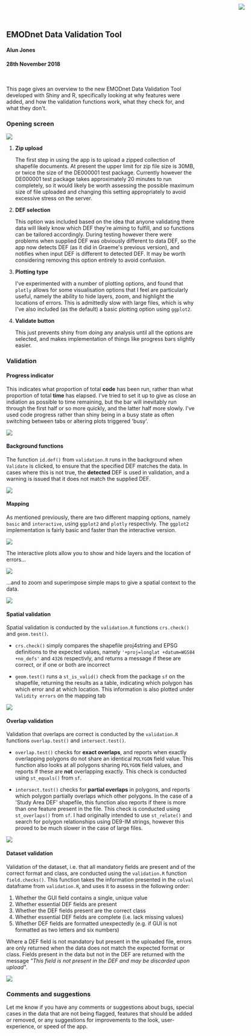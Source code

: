 ## EMODnet Data Validation Tool
#### Alun Jones
#### 28th November 2018

<img src="./images/jncc.png" style="position:absolute;top:10px;right:100px;" /> <br>

This page gives an overview to the new EMODnet Data Validation Tool developed with Shiny and R, specifically looking at why features were added, and how the validation functions work, what they check for, and what they don't.

### Opening screen

![](./images/opening.PNG)

1.  **Zip upload**

    The first step in using the app is to upload a zipped collection of shapefile documents. At present the upper limit for zip file size is 30MB, or twice the size of the DE000001 test package. Currently however the DE000001 test package takes approximately 20 minutes to run completely, so it would likely be worth assessing the possible maximum size of file uploaded and changing this setting appropriately to avoid excessive stress on the server.

2.  **DEF selection**

    This option was included based on the idea that anyone validating there data will likely know which DEF they're aiming to fulfill, and so functions can be tailored accordingly. During testing however there were problems when supplied DEF was obviously different to data DEF, so the app now detects DEF (as it did in Graeme's previous version), and notifies when input DEF is different to detected DEF. It may be worth considering removing this option entirely to avoid confusion.

3.  **Plotting type**

    I've experimented with a number of plotting options, and found that `plotly` allows for some visualisation options that I feel are particularly useful, namely the ability to hide layers, zoom, and highlight the locations of errors. This is admittedly slow with large files, which is why I've also included (as the default) a basic plotting option using `ggplot2`.

4.  **Validate button**

    This just prevents shiny from doing any analysis until all the options are selected, and makes implementation of things like progress bars slightly easier.

### Validation

#### Progress indicator

This indicates what proportion of total **code** has been run, rather than what proportion of total **time** has elapsed. I've tried to set it up to give as close an indiation as possible to time remaining, but the bar will inevitably run through the first half or so more quickly, and the latter half more slowly. I've used code progress rather than shiny being in a busy state as often switching between tabs or altering plots triggered 'busy'. <br>

![](./images/progress.PNG)

#### Background functions

The function `id.def()` from `validation.R` runs in the background when `Validate` is clicked, to ensure that the specified DEF matches the data. In cases where this is not true, the **detected** DEF is used in validation, and a warning is issued that it does not match the supplied DEF. <br>

![](./images/def.PNG)

#### Mapping

As mentioned previously, there are two different mapping options, namely `basic` and `interactive`, using `ggplot2` and `plotly` respectivly. The `ggplot2` implementation is fairly basic and faster than the interactive version. <br>

![](./images/basic.PNG)

The interactive plots allow you to show and hide layers and the location of errors... <br>

![](./images/valid_errors.PNG)

...and to zoom and superimpose simple maps to give a spatial context to the data. <br>

![](./images/europe.PNG)

#### Spatial validation

Spatial validation is conducted by the `validation.R` functions `crs.check()` and `geom.test()`.

-   `crs.check()` simply compares the shapefile proj4string and EPSG definitions to the expected values, namely `'+proj=longlat +datum=WGS84 +no_defs'` and `4326` respectivly, and returns a message if these are correct, or if one or both are incorrect

-   `geom.test()` runs a `st_is_valid()` check from the package `sf` on the shapefile, returning the results as a table, indicating which polygon has which error and at which location. This information is also plotted under `Validity errors` on the mapping tab <br>

![](./images/spatial_validation.PNG)

#### Overlap validation

Validation that overlaps are correct is conducted by the `validation.R` functions `overlap.test()` and `intersect.test()`.

-   `overlap.test()` checks for **exact overlaps**, and reports when exactly overlapping polygons do not share an identical `POLYGON` field value. This function also looks at all polygons sharing `POLYGON` field values, and reports if these are **not** overlapping exactly. This check is conducted using `st_equals()` from `sf`.

-   `intersect.test()` checks for **partial overlaps** in polygons, and reports which polygon partially overlaps which other polygons. In the case of a 'Study Area DEF' shapefile, this function also reports if there is more than one feature present in the file. This check is conducted using `st_overlaps()` from `sf`. I had originally intended to use `st_relate()` and search for polygon relationships using DE9-IM strings, however this proved to be much slower in the case of large files. <br>

![](./images/overlap_validation.PNG)

#### Dataset validation

Validation of the dataset, i.e. that all mandatory fields are present and of the correct format and class, are conducted using the `validation.R` function `field.checks()`. This function takes the information presented in the `colval` dataframe from `validation.R`, and uses it to assess in the following order:

1.  Whether the GUI field contains a single, unique value
2.  Whether essential DEF fields are present
3.  Whether the DEF fields present are the correct class
4.  Whether essential DEF fields are complete (i.e. lack missing values)
5.  Whether DEF fields are formatted unexpectedly (e.g. if GUI is not formatted as two letters and six numbers)

Where a DEF field is not mandatory but present in the uploaded file, errors are only returned when the data does not match the expected format or class. Fields present in the data but not in the DEF are returned with the message *"This field is not present in the DEF and may be discarded upon upload"*. <br>

![](./images/dataset_validation.PNG)

### Comments and suggestions

Let me know if you have any comments or suggestions about bugs, special cases in the data that are not being flagged, features that should be added or removed, or any suggestions for improvements to the look, user-experience, or speed of the app.

<br> <br> <br>
